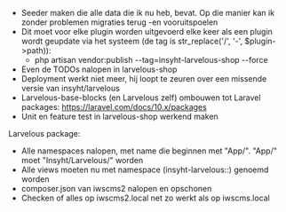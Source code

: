 - Seeder maken die alle data die ik nu heb, bevat. Op die manier kan ik zonder problemen migraties terug -en vooruitspoelen
- Dit moet voor elke plugin worden uitgevoerd elke keer als een plugin wordt geupdate via het systeem (de tag is str_replace('/', '-', $plugin->path)):
  - php artisan vendor:publish --tag=insyht-larvelous-shop --force
- Even de TODOs nalopen in larvelous-shop
- Deployment werkt niet meer, hij loopt te zeuren over een missende versie van insyht/larvelous
- Larvelous-base-blocks (en Larvelous zelf) ombouwen tot Laravel packages: https://laravel.com/docs/10.x/packages
- Unit en feature test in larvelous-shop werkend maken


Larvelous package:
- Alle namespaces nalopen, met name die beginnen met "App/". "App/" moet "Insyht/Larvelous/" worden
- Alle views moeten nu met namespace (insyht-larvelous::) genoemd worden
- composer.json van iwscms2 nalopen en opschonen
- Checken of alles op iwscms2.local net zo werkt als op iwscms.local
